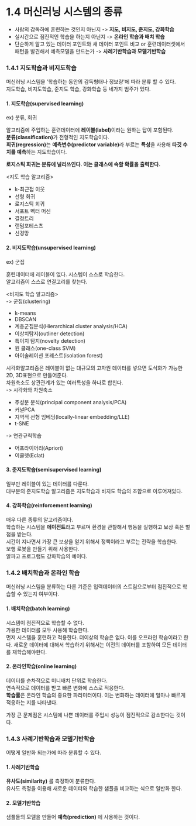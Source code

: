 # 1.4 머신러닝 시스템의 종류

+ 사람의 감독하에 훈련하는 것인지 아닌지 -> <strong>지도, 비지도, 준지도, 강화학습</strong>
+ 실시간으로 점진적인 학습을 하는지 아닌지 -> <strong>온라인 학습과 배치 학습</strong>
+ 단순하게 알고 있는 데이터 포인트와 새 데이터 포인트 비교 or 훈련데이터셋에서 패턴을 발견해서 예측모델을 만드는가 -> <strong>사례기반학습과 모델기반학습</strong>

###  1.4.1 지도학습과 비지도학습
머신러닝 시스템을 '학습하는 동안의 감독형태나 정보량'에 따라 분류 할 수 있다.  
지도학습, 비지도학습, 준지도 학습, 강화학습 등 네가지 범주가 있다.  

#### 1. 지도학습(supervised learning)
ex) 분류, 회귀  

알고리즘에 주입하는 훈련데이터에 <strong>레이블(label)</strong>이라는 원하는 답이 포함된다.  
<strong>분류(classification)</strong>가 전형적인 지도학습이다.  
<strong>회귀(regression)</strong>는 <strong>예측변수(predictor variable)</strong>라 부르는 <strong>특성</strong>을 사용해 <strong>타깃 수치를 예측</strong>하는 지도학습이다.   

<strong>로지스틱 회귀는 분류에 널리쓰인다. 이는 클래스에 속할 확률을 출력한다.</strong>  

<지도 학습 알고리즘>
+ k-최근접 이웃
+ 선형 회귀
+ 로지스틱 회귀
+ 서포트 벡터 머신
+ 결정트리
+ 랜덤포테스츠
+ 신경망

  
  
  
  
#### 2. 비지도학습(unsupervised learning)
ex) 군집

훈련데이터에 레이블이 없다. 시스템이 스스로 학습한다.   
알고리즘이 스스로 연결고리를 찾는다.  

<비지도 학습 알고리즘>   
-> 군집(clustering)
+ k-means
+ DBSCAN
+ 계층군집분석(Hierarchical cluster analysis/HCA)
+ 이상치탐지(outliner detection)
+ 특이치 탐지(novelty detection)
+ 원 클래스(one-class SVM)
+ 아이솔레이션 포레스트(isolation forest)
  
  
시각화알고리즘은 레이블이 없는 대규모의 고차원 데이터를 넣으면 도식화가 가능한 2D, 3D표현으로 만들어준다.  
차원축소도 상관관계가 있는 여러특성을 하나로 합친다.  
-> 시각화와 차원축소
+ 주성분 분석(principal component analysis/PCA)
+ 커널PCA
+ 지역적 선형 임베딩(locally-linear embedding/LLE)
+ t-SNE

-> 연관규칙학습
+ 어프라이어리(Apriori)
+ 이클렛(Eclat)
  
  
 
 
#### 3. 준지도학습(semisupervised learning)
일부만 레이블이 있는 데이터를 다룬다.  
대부분의 준지도학습 알고리즘은 지도학습과 비지도 학습의 조합으로 이루어져있다.  



#### 4. 강화학습(reinforcement learning)
매우 다른 종류의 알고리즘이다.  
학습하는 시스템을 <strong>에이전트</strong>라고 부르며 환경을 관찰해서 행동을 실행하고 보상 혹은 벌점을 받는다.  
시간이 지나면서 가장 큰 보상을 얻기 위해서 정책이라고 부르는 전략을 학습한다.   
보행 로봇을 만들기 위해 사용한다.  
알파고 프로그램도 강화학습의 예이다.  



###  1.4.2 배치학습과 온라인 학습
머신러닝 시스템을 분류하는 다른 기준은 입력데이터의 스트림으로부터 점진적으로 학습할 수 있는지 여부이다.  

#### 1. 배치학습(batch learning)
시스템이 점진적으로 학습할 수 없다.  
가용한 데이터를 모두 사용해 학습한다.  
먼저 시스템을 훈련하고 적용한다. 더이상의 학습은 없다. 이를 오프라인 학습이라고 한다. 
새로운 데이터에 대해서 학습하기 위해서는 이전의 데이터를 포함하여 모든 데이터를 재학습해야한다.  

#### 2. 온라인학습(online learning)
데이터를 순차적으로 미니배치 단위로 학습한다.  
연속적으로 데이터를 받고 빠른 변화에 스스로 적응한다.  
<strong>학습률</strong>은 온라인 학습의 중요한 파리미터이다. 이는 변화하는 데이터에 얼마나 빠르게 적응하는 지를 나타낸다.  

가장 큰 문제점은 시스템에 나쁜 데이터를 주입시 성능이 점진적으로 감소한다는 것이다.  


###  1.4.3 사례기반학습과 모델기반학습
어떻게 일반화 되는가에 따라 분류할 수 있다.  

#### 1. 사례기반학습
**유사도(similarity)**
를 측정하여 분류한다.   
유사도 측정을 이용해 새로운 데이터와 학습한 샘플을 비교하는 식으로 일반화 한다.  


#### 2. 모델기반학습
샘플들의 모델을 만들어 
**예측(prediction)**
에 사용하는 것이다.  
